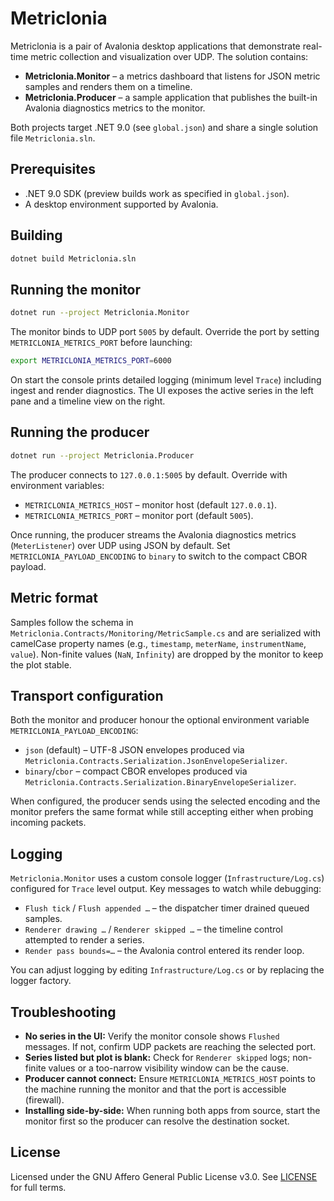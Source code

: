 # Metriclonia

Metriclonia is a pair of Avalonia desktop applications that demonstrate real-time metric collection and visualization over UDP. The solution contains:

- **Metriclonia.Monitor** – a metrics dashboard that listens for JSON metric samples and renders them on a timeline.
- **Metriclonia.Producer** – a sample application that publishes the built-in Avalonia diagnostics metrics to the monitor.

Both projects target .NET 9.0 (see `global.json`) and share a single solution file `Metriclonia.sln`.

## Prerequisites

- .NET 9.0 SDK (preview builds work as specified in `global.json`).
- A desktop environment supported by Avalonia.

## Building

```bash
dotnet build Metriclonia.sln
```

## Running the monitor

```bash
dotnet run --project Metriclonia.Monitor
```

The monitor binds to UDP port `5005` by default. Override the port by setting `METRICLONIA_METRICS_PORT` before launching:

```bash
export METRICLONIA_METRICS_PORT=6000
```

On start the console prints detailed logging (minimum level `Trace`) including ingest and render diagnostics. The UI exposes the active series in the left pane and a timeline view on the right.

## Running the producer

```bash
dotnet run --project Metriclonia.Producer
```

The producer connects to `127.0.0.1:5005` by default. Override with environment variables:

- `METRICLONIA_METRICS_HOST` – monitor host (default `127.0.0.1`).
- `METRICLONIA_METRICS_PORT` – monitor port (default `5005`).

Once running, the producer streams the Avalonia diagnostics metrics (`MeterListener`) over UDP using JSON by default. Set `METRICLONIA_PAYLOAD_ENCODING` to `binary` to switch to the compact CBOR payload.

## Metric format

Samples follow the schema in `Metriclonia.Contracts/Monitoring/MetricSample.cs` and are serialized with camelCase property names (e.g., `timestamp`, `meterName`, `instrumentName`, `value`). Non-finite values (`NaN`, `Infinity`) are dropped by the monitor to keep the plot stable.

## Transport configuration

Both the monitor and producer honour the optional environment variable `METRICLONIA_PAYLOAD_ENCODING`:

- `json` (default) – UTF-8 JSON envelopes produced via `Metriclonia.Contracts.Serialization.JsonEnvelopeSerializer`.
- `binary`/`cbor` – compact CBOR envelopes produced via `Metriclonia.Contracts.Serialization.BinaryEnvelopeSerializer`.

When configured, the producer sends using the selected encoding and the monitor prefers the same format while still accepting either when probing incoming packets.

## Logging

`Metriclonia.Monitor` uses a custom console logger (`Infrastructure/Log.cs`) configured for `Trace` level output. Key messages to watch while debugging:

- `Flush tick` / `Flush appended …` – the dispatcher timer drained queued samples.
- `Renderer drawing …` / `Renderer skipped …` – the timeline control attempted to render a series.
- `Render pass bounds=…` – the Avalonia control entered its render loop.

You can adjust logging by editing `Infrastructure/Log.cs` or by replacing the logger factory.

## Troubleshooting

- **No series in the UI:** Verify the monitor console shows `Flushed` messages. If not, confirm UDP packets are reaching the selected port.
- **Series listed but plot is blank:** Check for `Renderer skipped` logs; non-finite values or a too-narrow visibility window can be the cause.
- **Producer cannot connect:** Ensure `METRICLONIA_METRICS_HOST` points to the machine running the monitor and that the port is accessible (firewall).
- **Installing side-by-side:** When running both apps from source, start the monitor first so the producer can resolve the destination socket.

## License

Licensed under the GNU Affero General Public License v3.0. See [LICENSE](LICENSE) for full terms.
